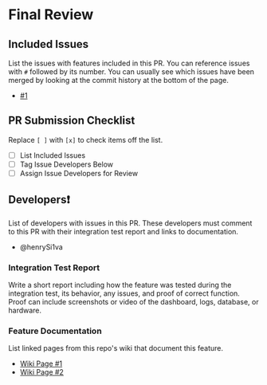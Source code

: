 # Final Review

## Included Issues

List the issues with features included in this PR.
You can reference issues with `#` followed by its number.
You can usually see which issues have been merged by looking at the commit history at the bottom of the page.

- [#1](https://github.com/Wavelogix/.github/issues/1)

## PR Submission Checklist

Replace `[ ]` with `[x]` to check items off the list.

- [ ] List Included Issues
- [ ] Tag Issue Developers Below
- [ ] Assign Issue Developers for Review

## Developers❗

List of developers with issues in this PR.
These developers must comment to this PR with their integration test report and links to documentation.

- @henrySi1va

### Integration Test Report

Write a short report including how the feature was tested during the integration test, its behavior, any issues, and proof of correct function.
Proof can include screenshots or video of the dashboard, logs, database, or hardware.

### Feature Documentation

List linked pages from this repo's wiki that document this feature.

- [Wiki Page #1](https://wikipedia.org/wiki/Concrete)
- [Wiki Page #2](https://wikipedia.org/wiki/Cement)

